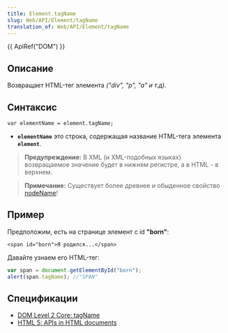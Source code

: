 ```yaml
---
title: Element.tagName
slug: Web/API/Element/tagName
translation_of: Web/API/Element/tagName
---
```

{{ ApiRef("DOM") }}

## Описание

Возвращает HTML-тег элемента _("div", "p", "a" и т.д)._

## Синтаксис

```
var elementName = element.tagName;
```

- **`elementName`** это строка, содержащая название HTML-тега элемента **`element`**.

> **Предупреждение:** В XML (и XML-подобных языках) возвращаемое значение будет в нижнем регистре, а в HTML - в верхнем.

> **Примечание:** Существует более древнее и обыденное свойство [nodeName](/en/DOM/Node.nodeName)!

## Пример

Предположим, есть на странице элемент с id **"born"**:

```
<span id="born">Я родился...</span>
```

Давайте узнаем его HTML-тег:

```js
var span = document.getElementById("born");
alert(span.tagName); //"SPAN"
```

## Спецификации

- [DOM Level 2 Core: tagName](http://www.w3.org/TR/2000/REC-DOM-Level-2-Core-20001113/core.html#ID-104682815)
- [HTML 5: APIs in HTML documents](http://www.whatwg.org/specs/web-apps/current-work/multipage/dom.html#apis-in-html-documents)
